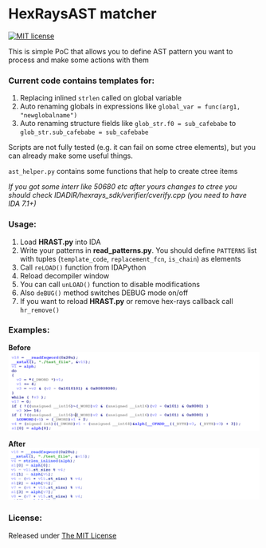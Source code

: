 # HexRaysAST matcher

[![MIT license](http://img.shields.io/badge/license-MIT-brightgreen.svg)](https://github.com/sibears/HRAST/blob/master/LICENSE)

This is simple PoC that allows you to define AST pattern you want to process and make some actions with them

### Current code contains templates for:
1.  Replacing inlined `strlen` called on global variable
2.  Auto renaming globals in expressions like `global_var = func(arg1, "newglobalname")`
3.  Auto renaming structure fields like `glob_str.f0 = sub_cafebabe` to `glob_str.sub_cafebabe = sub_cafebabe`

Scripts are not fully tested (e.g. it can fail on some ctree elements), but you can already make some useful things.

`ast_helper.py` contains some functions that help to create ctree items

*If you got some interr like 50680 etc after yours changes to ctree you should check IDADIR/hexrays_sdk/verifier/cverify.cpp (you need to have IDA 7.1+)*

### Usage:
1. Load **HRAST.py** into IDA
1. Write your patterns in **read_patterns.py**. You should define `PATTERNS` list with tuples (`template_code`, `replacement_fcn`, `is_chain`) as elements
1. Call `reLOAD()` function from IDAPython
1. Reload decompiler window
1. You can call `unLOAD()` function to disable modifications
1. Also `deBUG()` method switches DEBUG mode on/off
1. If you want to reload **HRAST.py** or remove hex-rays callback call `hr_remove()`

### Examples:

**Before**
![before screen](pics/before.png)


**After**
![after screen](pics/after.png)

### License:
Released under [The MIT License](https://github.com/sibears/HRAST/blob/master/LICENSE)
